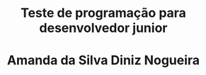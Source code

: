 <h1 align="center"> Teste de programação para desenvolvedor junior </h1>
<h1 align="center">Amanda da Silva Diniz Nogueira</h1>
